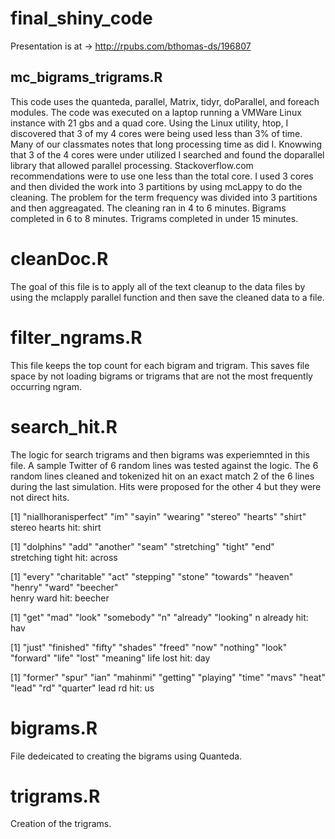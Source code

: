 # final_shiny_code

Presentation is at -> http://rpubs.com/bthomas-ds/196807

## mc_bigrams_trigrams.R
This code uses the quanteda, parallel, Matrix, tidyr, doParallel, and foreach modules. The code was executed on a laptop running a VMWare Linux instance with 21 gbs and a quad core. Using the Linux utility, htop, I discovered that 3 of my 4 cores were being used less than 3% of time. Many of our classmates notes that long processing time as did I. Knowwing that 3 of the 4 cores were under utilized I searched and found the doparallel library that allowed parallel processing. Stackoverflow.com recommendations were to use one less than the total core. I used 3 cores and then divided the work into 3 partitions by using mcLappy to do the cleaning. The problem for the term frequency was divided into 3 partitions and then aggreagated. The cleaning ran in 4 to 6 minutes. Bigrams completed in 6 to 8 minutes. Trigrams completed in under 15 minutes. 

# cleanDoc.R
The goal of this file is to apply all of the text cleanup to the data files by using the mclapply parallel function and then save the cleaned data to a file.

# filter_ngrams.R
This file keeps the top count for each bigram and trigram. This saves file space by not loading bigrams or trigrams that are not the most frequently occurring ngram.

# search_hit.R
The logic for search trigrams and then bigrams was experiemnted in this file. A sample Twitter of 6 random lines was tested against the logic. The 6 random lines cleaned and tokenized hit on an exact match 2 of the 6 lines during the last simulation. Hits were proposed for the other 4 but they were not direct hits.

[1] "niallhoranisperfect" "im"                  "sayin"               "wearing"             "stereo"              "hearts"              "shirt"              
stereo hearts hit:  shirt

[1] "dolphins"   "add"        "another"    "seam"       "stretching" "tight"      "end"       
stretching tight hit:  across

 [1] "every"      "charitable" "act"        "stepping"   "stone"      "towards"    "heaven"     "henry"      "ward"       "beecher"   
henry ward hit:  beecher

[1] "get"      "mad"      "look"     "somebody" "n"        "already"  "looking" 
n already hit:  hav

[1] "just"     "finished" "fifty"    "shades"   "freed"    "now"      "nothing"  "look"     "forward"  "life"     "lost"     "meaning" 
life lost hit:  day

 [1] "former"  "spur"    "ian"     "mahinmi" "getting" "playing" "time"    "mavs"    "heat"    "lead"    "rd"      "quarter"
lead rd hit:  us

# bigrams.R
File dedeicated to creating the bigrams using Quanteda.

# trigrams.R
Creation of the trigrams.